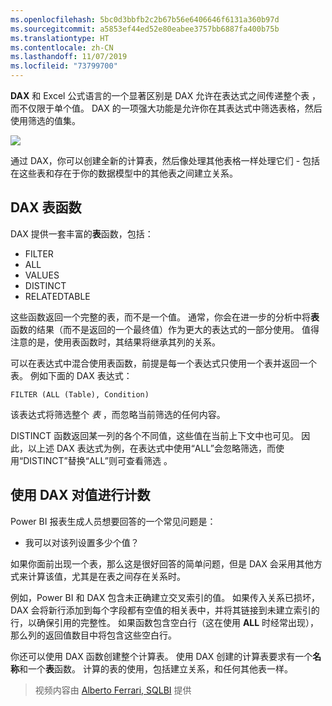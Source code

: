 ```yaml
---
ms.openlocfilehash: 5bc0d3bbfb2c2b67b56e6406646f6131a360b97d
ms.sourcegitcommit: a5853ef44ed52e80eabee3757bb6887fa400b75b
ms.translationtype: HT
ms.contentlocale: zh-CN
ms.lasthandoff: 11/07/2019
ms.locfileid: "73799700"
---
```

**DAX** 和 Excel 公式语言的一个显著区别是 DAX 允许在表达式之间传递整个表  ，而不仅限于单个值。 DAX 的一项强大功能是允许你在其表达式中筛选表格，然后使用筛选的值集。

![](media/7-6-dax-tables-and-filtering/dax-tables-filtering_1.png)

通过 DAX，你可以创建全新的计算表，然后像处理其他表格一样处理它们 - 包括在这些表和存在于你的数据模型中的其他表之间建立关系。

## <a name="dax-table-functions"></a>DAX 表函数
DAX 提供一套丰富的**表**函数，包括：

* FILTER
* ALL
* VALUES
* DISTINCT
* RELATEDTABLE

这些函数返回一个完整的表，而不是一个值。 通常，你会在进一步的分析中将**表**函数的结果（而不是返回的一个最终值）作为更大的表达式的一部分使用。 值得注意的是，使用表函数时，其结果将继承其列的关系。

可以在表达式中混合使用表函数，前提是每一个表达式只使用一个表并返回一个表。 例如下面的 DAX 表达式：

    FILTER (ALL (Table), Condition)

该表达式将筛选整个 *表* ，而忽略当前筛选的任何内容。

DISTINCT 函数返回某一列的各个不同值，这些值在当前上下文中也可见。 因此，以上述 DAX 表达式为例，在表达式中使用“ALL”会忽略筛选，而使用“DISTINCT”替换“ALL”则可查看筛选    。

## <a name="counting-values-with-dax"></a>使用 DAX 对值进行计数
Power BI 报表生成人员想要回答的一个常见问题是：

* 我可以对该列设置多少个值？

如果你面前出现一个表，那么这是很好回答的简单问题，但是 DAX 会采用其他方式来计算该值，尤其是在表之间存在关系时。

例如，Power BI 和 DAX 包含未正确建立交叉索引的值。 如果传入关系已损坏，DAX 会将新行添加到每个字段都有空值的相关表中，并将其链接到未建立索引的行，以确保引用的完整性。 如果函数包含空白行（这在使用 **ALL** 时经常出现），那么列的返回值数目中将包含这些空白行。

你还可以使用 DAX 函数创建整个计算表。 使用 DAX 创建的计算表要求有一个**名称**和一个**表**函数。 计算的表的使用，包括建立关系，和任何其他表一样。

> 视频内容由 [Alberto Ferrari, SQLBI](https://www.sqlbi.com/learning-dax) 提供
> 
> 


